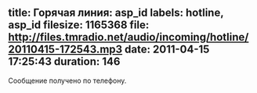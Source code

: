 title: Горячая линия: asp_id
labels: hotline, asp_id
filesize: 1165368
file: http://files.tmradio.net/audio/incoming/hotline/20110415-172543.mp3
date: 2011-04-15 17:25:43
duration: 146
---
Сообщение получено по телефону.
